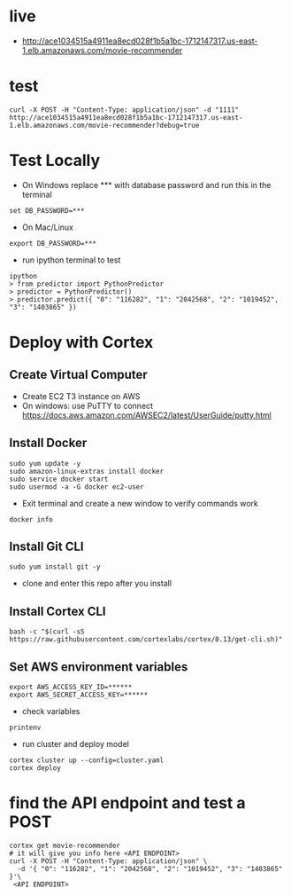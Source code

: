 
# live 
- http://ace1034515a4911ea8ecd028f1b5a1bc-1712147317.us-east-1.elb.amazonaws.com/movie-recommender

# test
``` 
curl -X POST -H "Content-Type: application/json" -d "1111" http://ace1034515a4911ea8ecd028f1b5a1bc-1712147317.us-east-1.elb.amazonaws.com/movie-recommender?debug=true
```

# Test Locally

- On Windows replace *** with database password and run this in the terminal
```
set DB_PASSWORD=***
```

- On Mac/Linux
```
export DB_PASSWORD=***
```
- run ipython terminal to test 

```
ipython 
> from predictor import PythonPredictor
> predictor = PythonPredictor()
> predictor.predict({ "0": "116282", "1": "2042568", "2": "1019452", "3": "1403865" })
```
# Deploy with Cortex 

## Create Virtual Computer 
- Create EC2 T3 instance on AWS 
- On windows: use PuTTY to connect https://docs.aws.amazon.com/AWSEC2/latest/UserGuide/putty.html

## Install Docker 
```
sudo yum update -y
sudo amazon-linux-extras install docker
sudo service docker start
sudo usermod -a -G docker ec2-user
```
- Exit terminal and create a new window to verify commands work
``` 
docker info
```
## Install Git CLI

```
sudo yum install git -y
```
- clone and enter this repo after you install 

## Install Cortex  CLI

```
bash -c "$(curl -sS https://raw.githubusercontent.com/cortexlabs/cortex/0.13/get-cli.sh)"
```
## Set AWS environment variables 

```
export AWS_ACCESS_KEY_ID=******
export AWS_SECRET_ACCESS_KEY=******
```


- check variables 
```
printenv
```

- run cluster and deploy model 
```
cortex cluster up --config=cluster.yaml
cortex deploy

```
# find the API endpoint and test a POST
```
cortex get movie-recommender 
# it will give you info here <API ENDPOINT>
curl -X POST -H "Content-Type: application/json" \
  -d '{ "0": "116282", "1": "2042568", "2": "1019452", "3": "1403865" }'\
 <API ENDPOINT>
 ```

